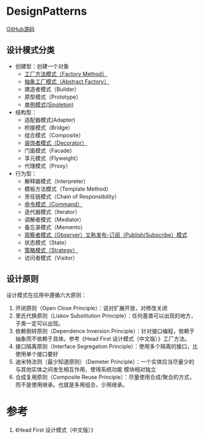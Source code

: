 # DesignPatterns

[GitHub源码](https://github.com/wangchunfan/DesignPatterns)


## 设计模式分类

- 创建型：创建一个对象
    - [工厂方法模式（Factory Method）](/Factory)
    - [抽象工厂模式（Abstract Factory）](/Factory)
    - 建造者模式（Builder）
    - 原型模式（Prototype）
    - [单例模式(Singleton) ](/Singleton)
- 结构型：
    - 适配器模式(Adapter)
    - 桥接模式（Bridge）
    - 组合模式（Composite）
    - [装饰者模式（Decorator）](/Decotator)
    - 门面模式（Facade）
    - 享元模式（Flyweight）
    - 代理模式（Proxy） 
- 行为型：
    - 解释器模式（Interpreter）
    - 模板方法模式（Template Method）
    - 责任链模式（Chain of Responsibility）
    - [命令模式（Command）](/Command)
    - 迭代器模式（Iterator）
    - 调解者模式（Mediator）
    - 备忘录模式（Memento）
    - [观察者模式（Observer）又称发布-订阅（Publish/Subscribe）模式](/Observer)
    - 状态模式（State）
    - [策略模式（Strategy）](/Strategy)
    - 访问者模式（Visitor）

## 设计原则

设计模式在应用中遵循六大原则：

1. 开闭原则（Open Close Principle）：说对扩展开放，对修改关闭
2. 里氏代换原则（Liskov Substitution Principle）：任何基类可以出现的地方，子类一定可以出现。
3. 依赖倒转原则（Dependence Inversion Principle）：针对接口编程，依赖于抽象而不依赖于具体。参考《Head First 设计模式（中文版）》工厂方法。
4. 接口隔离原则（Interface Segregation Principle）：使用多个隔离的接口，比使用单个接口要好
5. 迪米特法则（最少知道原则）（Demeter Principle）：一个实体应当尽量少的与其他实体之间发生相互作用，使得系统功能 模块相对独立
6. 合成复用原则（Composite Reuse Principle）：尽量使用合成/聚合的方式，而不是使用继承。也就是多用组合，少用继承。

# 参考

1. 《Head First 设计模式（中文版）》

